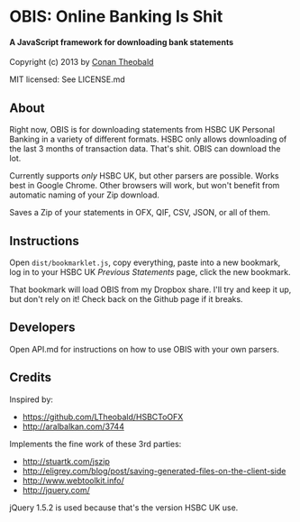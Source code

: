 OBIS: Online Banking Is Shit
==============================

#### A JavaScript framework for downloading bank statements

Copyright (c) 2013 by [Conan Theobald](mailto:me[at]conans[dot]co[dot]uk)

MIT licensed: See LICENSE.md

## About

Right now, OBIS is for downloading statements from HSBC UK Personal Banking
in a variety of different formats. HSBC only allows downloading of the last
3 months of transaction data. That's shit. OBIS can download the lot.

Currently supports _only_ HSBC UK, but other parsers are possible. Works best
in Google Chrome. Other browsers will work, but won't benefit from automatic
naming of your Zip download.

Saves a Zip of your statements in OFX, QIF, CSV, JSON, or all of them.

## Instructions

Open `dist/bookmarklet.js`, copy everything, paste into a new bookmark, log in
to your HSBC UK _Previous Statements_ page, click the new bookmark.

That bookmark will load OBIS from my Dropbox share. I'll try and keep it up,
but don't rely on it! Check back on the Github page if it breaks.

## Developers

Open API.md for instructions on how to use OBIS with your own parsers.

## Credits

Inspired by:

*   https://github.com/LTheobald/HSBCToOFX
*   http://aralbalkan.com/3744

Implements the fine work of these 3rd parties:

*   http://stuartk.com/jszip
*   http://eligrey.com/blog/post/saving-generated-files-on-the-client-side
*   http://www.webtoolkit.info/
*   http://jquery.com/

jQuery 1.5.2 is used because that's the version HSBC UK use.
